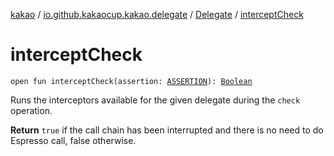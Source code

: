 [kakao](../../index.md) / [io.github.kakaocup.kakao.delegate](../index.md) / [Delegate](index.md) / [interceptCheck](./intercept-check.md)

# interceptCheck

`open fun interceptCheck(assertion: `[`ASSERTION`](index.md#ASSERTION)`): `[`Boolean`](https://kotlinlang.org/api/latest/jvm/stdlib/kotlin/-boolean/index.html)

Runs the interceptors available for the given delegate during the `check` operation.

**Return**
`true` if the call chain has been interrupted and there is no need to do Espresso call,
    false otherwise.

